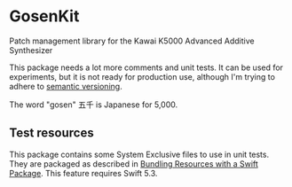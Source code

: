 # GosenKit

Patch management library for the Kawai K5000 Advanced Additive Synthesizer

This package needs a lot more comments and unit tests. It can be used for experiments, but it is not ready for production use,
although I'm trying to adhere to [semantic versioning](https://semver.org).

The word "gosen" 五千 is Japanese for 5,000.

## Test resources

This package contains some System Exclusive files to use in unit tests. They are packaged as described in [Bundling Resources
with a Swift Package](https://developer.apple.com/documentation/swift_packages/bundling_resources_with_a_swift_package).
This feature requires Swift 5.3.

